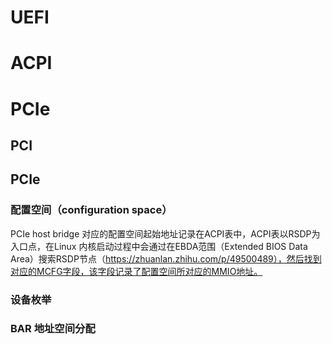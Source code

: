 # UEFI

# ACPI

# PCIe

## PCI

## PCIe
### 配置空间（configuration space）
PCIe host bridge 对应的配置空间起始地址记录在ACPI表中，ACPI表以RSDP为入口点，在Linux 内核启动过程中会通过在EBDA范围（Extended BIOS Data Area）搜索RSDP节点（https://zhuanlan.zhihu.com/p/49500489），然后找到对应的MCFG字段，该字段记录了配置空间所对应的MMIO地址。

### 设备枚举

### BAR 地址空间分配



